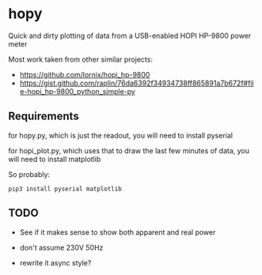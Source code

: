 # hopy
Quick and dirty plotting of data from a USB-enabled HOPI HP-9800 power meter

Most work taken from other similar projects:
- https://github.com/lornix/hopi_hp-9800
- https://gist.github.com/raplin/76da6392f34934738ff865891a7b672f#file-hopi_hp-9800_python_simple-py


## Requirements

for hopy.py, which is just the readout, you will need to install pyserial

for hopi_plot.py, which uses that to draw the last few minutes of data, you will need to install matplotlib

So probably:
```
pip3 install pyserial matplotlib
```


## TODO
- See if it makes sense to show both apparent and real power

- don't assume 230V 50Hz

- rewrite it async style?
